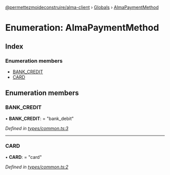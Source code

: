 [@permettezmoideconstruire/alma-client](../README.md) › [Globals](../globals.md) › [AlmaPaymentMethod](almapaymentmethod.md)

# Enumeration: AlmaPaymentMethod

## Index

### Enumeration members

* [BANK_CREDIT](almapaymentmethod.md#bank_credit)
* [CARD](almapaymentmethod.md#card)

## Enumeration members

###  BANK_CREDIT

• **BANK_CREDIT**: = "bank_debit"

*Defined in [types/common.ts:3](https://github.com/permettez-moi-de-construire/alma-client/blob/23f101f/src/types/common.ts#L3)*

___

###  CARD

• **CARD**: = "card"

*Defined in [types/common.ts:2](https://github.com/permettez-moi-de-construire/alma-client/blob/23f101f/src/types/common.ts#L2)*
